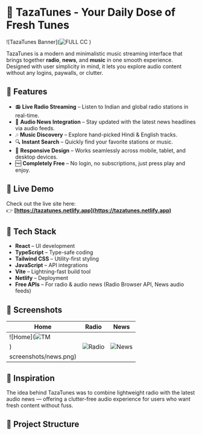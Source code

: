 
# 🎵 TazaTunes - Your Daily Dose of Fresh Tunes

![TazaTunes Banner](![FULL CC](https://github.com/user-attachments/assets/b8450b10-ba61-431a-a210-40fab114ebf4)
) <!-- Optional: Add a banner image if available -->

TazaTunes is a modern and minimalistic music streaming interface that brings together **radio**, **news**, and **music** in one smooth experience. Designed with user simplicity in mind, it lets you explore audio content without any logins, paywalls, or clutter.

## 🌟 Features

- 📻 **Live Radio Streaming** – Listen to Indian and global radio stations in real-time.
- 📰 **Audio News Integration** – Stay updated with the latest news headlines via audio feeds.
- 🎶 **Music Discovery** – Explore hand-picked Hindi & English tracks.
- 🔍 **Instant Search** – Quickly find your favorite stations or music.
- 📱 **Responsive Design** – Works seamlessly across mobile, tablet, and desktop devices.
- 🆓 **Completely Free** – No login, no subscriptions, just press play and enjoy.

## 🚀 Live Demo

Check out the live site here:  
👉 **[https://tazatunes.netlify.app](https://tazatunes.netlify.app)**

## 🚀 Tech Stack

- **React** – UI development
- **TypeScript** – Type-safe coding
- **Tailwind CSS** – Utility-first styling
- **JavaScript** – API integrations
- **Vite** – Lightning-fast build tool
- **Netlify** – Deployment
- **Free APIs** – For radio & audio news (Radio Browser API, News audio feeds)
## 📸 Screenshots

| Home | Radio | News |
|------|-------|------|
| ![Home](![TM](https://github.com/user-attachments/assets/476c4cc0-117f-418c-8600-adfeff3779f9)
) | ![Radio](./screenshots/radio.png) | ![News](./screenshots/news.png) |
screenshots/news.png) |



## 🧠 Inspiration

The idea behind TazaTunes was to combine lightweight radio with the latest audio news — offering a clutter-free audio experience for users who want fresh content without fuss.

## 📂 Project Structure

